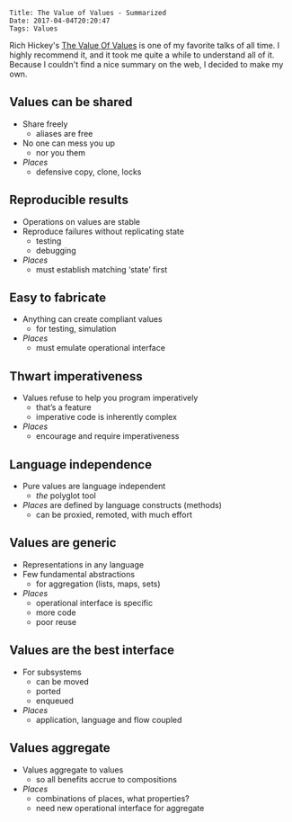     Title: The Value of Values - Summarized
    Date: 2017-04-04T20:20:47
    Tags: Values

Rich Hickey's [The Value Of Values](https://www.infoq.com/presentations/Value-Values) is one of my favorite talks of all time. I highly recommend it, and it took me quite a while to understand all of it. Because I couldn't find a nice summary on the web, I decided to make my own.

<!-- more -->

## Values can be shared
* Share freely
    * aliases are free
* No one can mess you up
    * nor you them
* _Places_
    * defensive copy, clone, locks

## Reproducible results
* Operations on values are stable
* Reproduce failures without replicating state
    * testing
    * debugging
* _Places_
    * must establish matching ‘state’ first

## Easy to fabricate
* Anything can create compliant values
    * for testing, simulation
* _Places_
    * must emulate operational interface

## Thwart imperativeness
* Values refuse to help you program imperatively
    * that’s a feature
    * imperative code is inherently complex
* _Places_
    * encourage and require imperativeness

## Language independence
* Pure values are language independent
    * _the_ polyglot tool
* _Places_ are defined by language constructs (methods)
    * can be proxied, remoted, with much effort

## Values are generic
* Representations in any language
* Few fundamental abstractions
    * for aggregation (lists, maps, sets)
* _Places_
    * operational interface is specific
    * more code
    * poor reuse

## Values are the best interface
* For subsystems
    * can be moved
    * ported
    * enqueued
* _Places_
    * application, language and flow coupled

## Values aggregate
* Values aggregate to values
    * so all benefits accrue to compositions
* _Places_
    * combinations of places, what properties?
    * need new operational interface for aggregate

<!--
## Conveyance

## Perception

## Reduced coordination

## Information systems


## Facts

## Decision making-->


